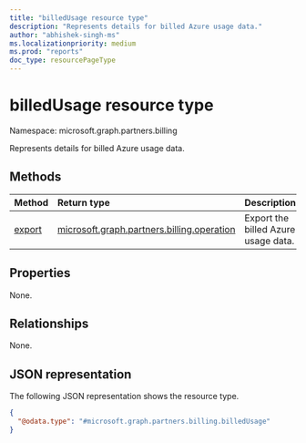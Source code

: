 ```yaml
---
title: "billedUsage resource type"
description: "Represents details for billed Azure usage data."
author: "abhishek-singh-ms"
ms.localizationpriority: medium
ms.prod: "reports"
doc_type: resourcePageType
---
```


# billedUsage resource type

Namespace: microsoft.graph.partners.billing


Represents details for billed Azure usage data.

## Methods

|Method|Return type|Description|
|:---|:---|:---|
|[export](../api/partners-billing-billedusage-export.md)|[microsoft.graph.partners.billing.operation](partners-billing-operation.md)|Export the billed Azure usage data.|

## Properties

None.

## Relationships

None.

## JSON representation

The following JSON representation shows the resource type.

<!-- {
  "blockType": "resource",
  "keyProperty": "id",
  "@odata.type": "microsoft.graph.partners.billing.billedUsage",
  "baseType": "microsoft.graph.entity",
  "openType": false
}
-->
``` json
{
  "@odata.type": "#microsoft.graph.partners.billing.billedUsage"
}
```
